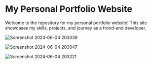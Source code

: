 # My Personal Portfolio Website


Welcome to the repository for my personal portfolio website! This site showcases my skills, projects, and journey as a frond-end developer.



![Screenshot 2024-06-04 203039](https://github.com/Kaxeta007/Main-Portfolio-website/assets/130541953/39141b55-5231-436f-b14e-bfe39e62615d)



![Screenshot 2024-06-04 203047](https://github.com/Kaxeta007/Main-Portfolio-website/assets/130541953/675221fa-657e-4783-9ec3-ba9e385094e5)



![Screenshot 2024-06-04 203221](https://github.com/Kaxeta007/Main-Portfolio-website/assets/130541953/095f25f3-b406-46af-bdb1-97a4acd499f3)

